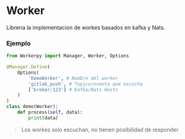 # Worker

Libreria la implementacion de workes basados en kafka y Nats.


### Ejemplo

```python
from Workerpy import Manager, Worker, Options

@Manager.Define(
    Options(
        'DemoWorker', # Nombre del worker
        'gitlab_push', # Topico/evento que escucha
        ['broker:123'] # Kafka/Nats Hosts
    )
)
class demo(Worker):
    def process(self, data):
        print(data)
```

> Los workes solo escuchan, no tienen posibilidad de responder